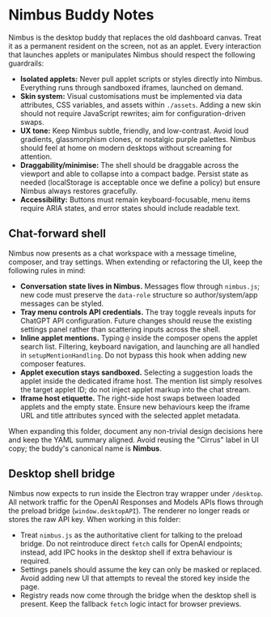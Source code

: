 # Nimbus Buddy Notes

Nimbus is the desktop buddy that replaces the old dashboard canvas. Treat it as a
permanent resident on the screen, not as an applet. Every interaction that launches
applets or manipulates Nimbus should respect the following guardrails:

- **Isolated applets:** Never pull applet scripts or styles directly into Nimbus.
  Everything runs through sandboxed iframes, launched on demand.
- **Skin system:** Visual customisations must be implemented via data attributes,
  CSS variables, and assets within `./assets`. Adding a new skin should not require
  JavaScript rewrites; aim for configuration-driven swaps.
- **UX tone:** Keep Nimbus subtle, friendly, and low-contrast. Avoid loud gradients,
  glassmorphism clones, or nostalgic purple palettes. Nimbus should feel at home on
  modern desktops without screaming for attention.
- **Draggability/minimise:** The shell should be draggable across the viewport and able
  to collapse into a compact badge. Persist state as needed (localStorage is acceptable
  once we define a policy) but ensure Nimbus always restores gracefully.
- **Accessibility:** Buttons must remain keyboard-focusable, menu items require ARIA
  states, and error states should include readable text.

## Chat-forward shell

Nimbus now presents as a chat workspace with a message timeline, composer, and tray
settings. When extending or refactoring the UI, keep the following rules in mind:

- **Conversation state lives in Nimbus.** Messages flow through `nimbus.js`; new code
  must preserve the `data-role` structure so author/system/app messages can be styled.
- **Tray menu controls API credentials.** The tray toggle reveals inputs for ChatGPT
  API configuration. Future changes should reuse the existing settings panel rather
  than scattering inputs across the shell.
- **Inline applet mentions.** Typing `@` inside the composer opens the applet search
  list. Filtering, keyboard navigation, and launching are all handled in
  `setupMentionHandling`. Do not bypass this hook when adding new composer features.
- **Applet execution stays sandboxed.** Selecting a suggestion loads the applet inside
  the dedicated iframe host. The mention list simply resolves the target applet ID;
  do not inject applet markup into the chat stream.
- **Iframe host etiquette.** The right-side host swaps between loaded applets and the
  empty state. Ensure new behaviours keep the iframe URL and title attributes synced
  with the selected applet metadata.

When expanding this folder, document any non-trivial design decisions here and keep the
YAML summary aligned. Avoid reusing the "Cirrus" label in UI copy; the buddy's canonical
name is **Nimbus**.

## Desktop shell bridge

Nimbus now expects to run inside the Electron tray wrapper under `/desktop`. All network
traffic for the OpenAI Responses and Models APIs flows through the preload bridge
(`window.desktopAPI`). The renderer no longer reads or stores the raw API key. When
working in this folder:

- Treat `nimbus.js` as the authoritative client for talking to the preload bridge. Do
  not reintroduce direct `fetch` calls for OpenAI endpoints; instead, add IPC hooks in
  the desktop shell if extra behaviour is required.
- Settings panels should assume the key can only be masked or replaced. Avoid adding new
  UI that attempts to reveal the stored key inside the page.
- Registry reads now come through the bridge when the desktop shell is present. Keep the
  fallback `fetch` logic intact for browser previews.
